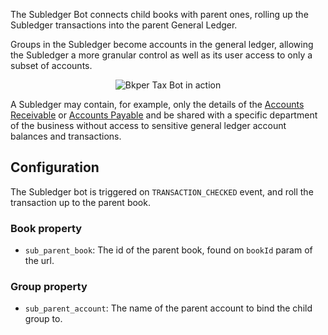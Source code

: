 
The Subledger Bot connects child books with parent ones, rolling up the Subledger transactions into the parent General Ledger.

Groups in the Subledger become accounts in the general ledger, allowing the Subledger a more granular control as well as its user access to only a subset of accounts.

<p align="center">
  <img src='https://docs.google.com/drawings/d/e/2PACX-1vTWp1BE5LOoDhu93XiUGg4pverXcHMVQXHyBrd9Q2scAtxixwnlXDI1dioPCswV9VGZW_5gRMPnq1K3/pub?w=1542&h=1335' alt='Bkper Tax Bot in action'/>
</p>

A Subledger may contain, for example, only the details of the [Accounts Receivable](https://help.bkper.com/en/articles/2569170-accounts-receivable) or [Accounts Payable](https://help.bkper.com/en/articles/2569171-accounts-payable) and be shared with a specific department of the business without access to sensitive general ledger account balances and transactions.


## Configuration

The Subledger bot is triggered on ```TRANSACTION_CHECKED``` event, and roll the transaction up to the parent book.


### Book property

- ```sub_parent_book```: The id of the parent book, found on ```bookId``` param of the url.


### Group property

- ```sub_parent_account```: The name of the parent account to bind the child group to.


